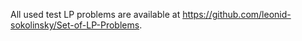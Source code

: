 All used test LP problems are available at https://github.com/leonid-sokolinsky/Set-of-LP-Problems.
